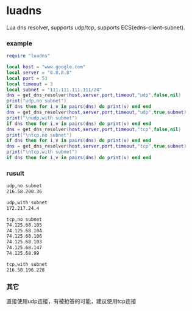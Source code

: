 # luadns
Lua dns resolver, supports udp/tcp, supports ECS(edns-client-subnet).

### example
```lua
require "luadns"

local host = "www.google.com"
local server = "8.8.8.8"
local port = 53
local timeout = 3
local subnet = "111.111.111.111/24"
dns = get_dns_resolver(host,server,port,timeout,"udp",false,nil)
print("udp,no subnet")
if dns then for i,v in pairs(dns) do print(v) end end
dns = get_dns_resolver(host,server,port,timeout,"udp",true,subnet)
print("\nudp,with subnet")
if dns then for i,v in pairs(dns) do print(v) end end
dns = get_dns_resolver(host,server,port,timeout,"tcp",false,nil)
print("\ntcp,no subnet")
if dns then for i,v in pairs(dns) do print(v) end end
dns = get_dns_resolver(host,server,port,timeout,"tcp",true,subnet)
print("\ntcp,with subnet")
if dns then for i,v in pairs(dns) do print(v) end end
```

### rusult
```bash
udp,no subnet
216.58.200.36

udp,with subnet
172.217.24.4

tcp,no subnet
74.125.68.105
74.125.68.104
74.125.68.106
74.125.68.103
74.125.68.147
74.125.68.99

tcp,with subnet
216.58.196.228
```

### 其它
直接使用udp连接，有被抢答的可能，建议使用tcp连接
